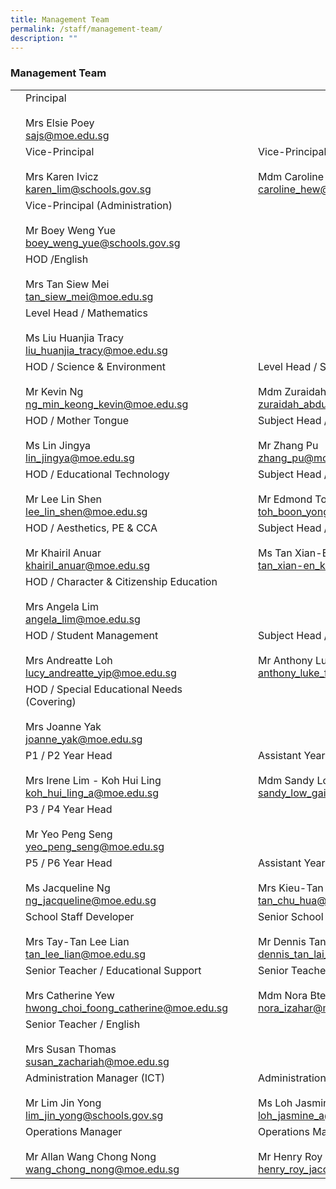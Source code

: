 ```yaml
---
title: Management Team
permalink: /staff/management-team/
description: ""
---
```

### Management Team

|  	|  	|  	|  	|  	|
|---	|---	|---	|---	|---	|
| 	| Principal<br><br>Mrs Elsie Poey<br>sajs@moe.edu.sg 	|  	|  	|  	| 
| 	| Vice-Principal<br><br>Mrs Karen Ivicz<br>karen_lim@schools.gov.sg ||| Vice-Principal<br><br>Mdm Caroline Hew<br>caroline_hew@schools.gov.sg 
| 	| Vice-Principal (Administration)<br><br>Mr Boey Weng Yue<br>boey_weng_yue@schools.gov.sg 	|
|| HOD /English<br><br>Mrs Tan Siew Mei<br>tan_siew_mei@moe.edu.sg 	|   	|  	|  	|
 | 	| Level Head / Mathematics<br><br>Ms Liu Huanjia Tracy<br>liu_huanjia_tracy@moe.edu.sg 	|
| | HOD / Science &amp; Environment<br><br>Mr Kevin Ng<br>ng_min_keong_kevin@moe.edu.sg 	|   	| | Level Head / Science &amp; Environment<br><br>Mdm Zuraidah Bte Abdul Malik<br>zuraidah_abdul_malik@moe.edu.sg 	|
| 	| HOD / Mother Tongue<br><br>Ms Lin Jingya<br>lin_jingya@moe.edu.sg  	|   	| 	| Subject Head / Chinese Language<br><br>Mr Zhang Pu<br>zhang_pu@moe.edu.sg  	
| 	| HOD / Educational Technology<br><br>Mr Lee Lin Shen<br>lee_lin_shen@moe.edu.sg 	|   	|	| Subject Head / PE (Covering)<br><br>Mr Edmond Toh<br>toh_boon_yong_edmond@moe.edu.sg	|
| | HOD / Aesthetics, PE &amp; CCA<br><br>Mr Khairil Anuar<br>khairil_anuar@moe.edu.sg 	|   	| 	| Subject Head / Aesthetics<br><br>Ms Tan Xian-En Kimberly<br>tan_xian-en_kimberly@moe.edu.sg 	|
| | HOD / Character &amp; Citizenship Education<br><br>Mrs Angela Lim<br>angela_lim@moe.edu.sg 	|   	|  	|  	|
|	| HOD / Student Management<br><br>Mrs Andreatte Loh<br>lucy_andreatte_yip@moe.edu.sg 	|   	| 	| Subject Head / Student Management<br><br>Mr Anthony Luke Fernandez<br>anthony_luke_fernandez@moe.edu.sg 	|
| 	| HOD / Special Educational Needs (Covering)<br><br>Mrs Joanne Yak<br>joanne_yak@moe.edu.sg 	|   	|   	|   	|
| 	| P1 / P2 Year Head<br><br>Mrs Irene Lim - Koh Hui Ling<br>koh_hui_ling_a@moe.edu.sg 	|   	| 	| Assistant Year Head (P1 / P2)<br><br>Mdm Sandy Low<br>sandy_low_gait_hong@moe.edu.sg 	|
| 	| P3 / P4 Year Head<br><br>Mr Yeo Peng Seng<br>yeo_peng_seng@moe.edu.sg 	|   	|  	| |
| 	| P5 / P6 Year Head<br><br>Ms Jacqueline Ng<br>ng_jacqueline@moe.edu.sg 	|   	|	| Assistant Year Head (P5 / P6)<br><br>Mrs Kieu-Tan Chu Hua Doreen<br>tan_chu_hua@moe.edu.sg 	|
| | School Staff Developer<br><br>Mrs Tay-Tan Lee Lian<br>tan_lee_lian@moe.edu.sg 	|   	| 	| Senior School Counselor<br><br>Mr Dennis Tan Lai Hoe<br>dennis_tan_lai_hoe@moe.edu.sg 	|
| | Senior Teacher / Educational Support<br><br>Mrs Catherine Yew<br>hwong_choi_foong_catherine@moe.edu.sg 	|   	| 	| Senior Teacher / Art<br><br>Mdm Nora Bte Izahar<br>nora_izahar@moe.edu.sg 	|
| 	| Senior Teacher / English<br><br>Mrs Susan Thomas<br>susan_zachariah@moe.edu.sg 	|   	|  	|  	|
|	| Administration Manager (ICT)<br><br>Mr Lim Jin Yong<br>lim_jin_yong@schools.gov.sg 	|   	|  	| Administration Manager<br><br>Ms Loh Jasmine<br>loh_jasmine_a@schools.gov.sg 	 	|
| | Operations Manager<br><br>Mr Allan Wang Chong Nong<br>wang_chong_nong@moe.edu.sg 	|   	|	| Operations Manager<br><br>Mr Henry Roy Jacob <br>henry_roy_jacob@moe.edu.sg 	|